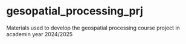 # gesopatial_processing_prj
Materials used to develop the geospatial processing course project in academin year 2024/2025

